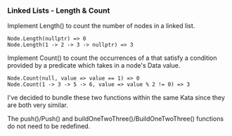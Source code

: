 ### Linked Lists - Length & Count

Implement Length() to count the number of nodes in a linked list.
```
Node.Length(nullptr) => 0
Node.Length(1 -> 2 -> 3 -> nullptr) => 3
```
Implement Count() to count the occurrences of a that satisfy a condition provided by a predicate which takes in a node's Data value.
```
Node.Count(null, value => value == 1) => 0
Node.Count(1 -> 3 -> 5 -> 6, value => value % 2 != 0) => 3
```
I've decided to bundle these two functions within the same Kata since they are both very similar.

The push()/Push() and buildOneTwoThree()/BuildOneTwoThree() functions do not need to be redefined.
